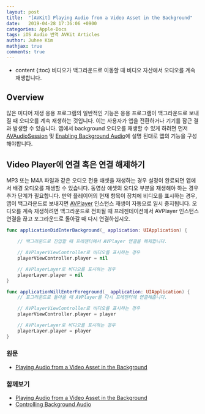 ```yaml
---
layout: post
title:  "[AVKit] Playing Audio from a Video Asset in the Background"
date:   2019-04-28 17:36:06 +0900
categories: Apple-Docs
tags: iOS Audio 번역 AVKit Articles
author: Juhee Kim
mathjax: true
comments: true
---
```


* content
{:toc}
비디오가 백그라운드로 이동할 때 비디오 자산에서 오디오를 계속 재생합니다.

## Overview
많은 미디어 재생 응용 프로그램의 일반적인 기능은 응용 프로그램이 백그라운드로 보내질 때 오디오를 계속 재생하는 것입니다. 이는 사용자가 앱을 전환하거나 기기를 잠근 결과 발생할 수 있습니다. 앱에서 background 오디오를 재생할 수 있게 하려면 먼저 [AVAudioSession](https://caution-dev.github.io/docs/2019/04/28/AVAudioSession.html) 및 [Enabling Background Audio](https://caution-dev.github.io/docs/2019/04/28/Enabling-Background-Audio.html)에 설명 된대로 앱의 기능을 구성해야합니다.

## Video Player에 연결 혹은 연결 해제하기
MP3 또는 M4A 파일과 같은 오디오 전용 애셋을 재생하는 경우 설정이 완료되면 앱에서 배경 오디오를 재생할 수 있습니다. 동영상 애셋의 오디오 부분을 재생해야 하는 경우 추가 단계가 필요합니다. 만약 플레이어의 현재 항목이 장치에 비디오를 표시하는 경우, 앱이 백그라운드로 보내지면 [AVPlayer](https://developer.apple.com/documentation/avfoundation/avplayer) 인스턴스 재생이 자동으로 일시 중지됩니다. 오디오를 계속 재생하려면 백그라운드로 전화될 때 프레젠테이션에서 AVPlayer 인스턴스 연결을 끊고 포그라운드로 돌아갈 때 다시 연결하십시오.

```swift
func applicationDidEnterBackground(_ application: UIApplication) {

    // 백그라운드로 진입할 때 프레젠터에서 AVPlayer 연결을 해제합니다.

    // AVPlayerViewController로 비디오를 표시하는 경우
    playerViewController.player = nil

    // AVPlayerLayer로 비디오를 표시하는 경우
    playerLayer.player = nil
}

func applicationWillEnterForeground(_ application: UIApplication) {
    // 포그라운드로 돌아올 때 AVPlayer를 다시 프레젠터에 연결해줍니다.

    // AVPlayerViewController로 비디오를 표시하는 경우
    playerViewController.player = player

    // AVPlayerLayer로 비디오를 표시하는 경우
    playerLayer.player = player
}

```

### 원문
 * [Playing Audio from a Video Asset in the Background](https://developer.apple.com/documentation/avfoundation/media_assets_playback_and_editing/creating_a_basic_video_player_ios_and_tvos/playing_audio_from_a_video_asset_in_the_background)

### 함께보기
 * [Playing Audio from a Video Asset in the Background](https://developer.apple.com/documentation/avfoundation/media_assets_playback_and_editing/creating_a_basic_video_player_ios_and_tvos/playing_audio_from_a_video_asset_in_the_background)
 * [Controlling Background Audio](https://developer.apple.com/documentation/avfoundation/media_assets_playback_and_editing/creating_a_basic_video_player_ios_and_tvos/controlling_background_audio)
